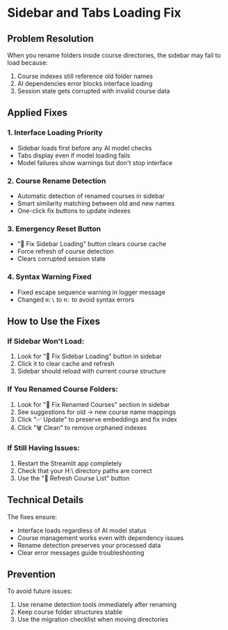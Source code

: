 # Sidebar and Tabs Loading Fix

## Problem Resolution

When you rename folders inside course directories, the sidebar may fail to load because:
1. Course indexes still reference old folder names
2. AI dependencies error blocks interface loading
3. Session state gets corrupted with invalid course data

## Applied Fixes

### 1. Interface Loading Priority
- Sidebar loads first before any AI model checks
- Tabs display even if model loading fails
- Model failures show warnings but don't stop interface

### 2. Course Rename Detection
- Automatic detection of renamed courses in sidebar
- Smart similarity matching between old and new names
- One-click fix buttons to update indexes

### 3. Emergency Reset Button
- "🚨 Fix Sidebar Loading" button clears course cache
- Force refresh of course detection
- Clears corrupted session state

### 4. Syntax Warning Fixed
- Fixed escape sequence warning in logger message
- Changed `H:\` to `H:` to avoid syntax errors

## How to Use the Fixes

### If Sidebar Won't Load:
1. Look for "🚨 Fix Sidebar Loading" button in sidebar
2. Click it to clear cache and refresh
3. Sidebar should reload with current course structure

### If You Renamed Course Folders:
1. Look for "🔄 Fix Renamed Courses" section in sidebar
2. See suggestions for old → new course name mappings
3. Click "✅ Update" to preserve embeddings and fix index
4. Click "🗑️ Clean" to remove orphaned indexes

### If Still Having Issues:
1. Restart the Streamlit app completely
2. Check that your H:\ directory paths are correct
3. Use the "🔄 Refresh Course List" button

## Technical Details

The fixes ensure:
- Interface loads regardless of AI model status
- Course management works even with dependency issues
- Rename detection preserves your processed data
- Clear error messages guide troubleshooting

## Prevention

To avoid future issues:
1. Use rename detection tools immediately after renaming
2. Keep course folder structures stable
3. Use the migration checklist when moving directories